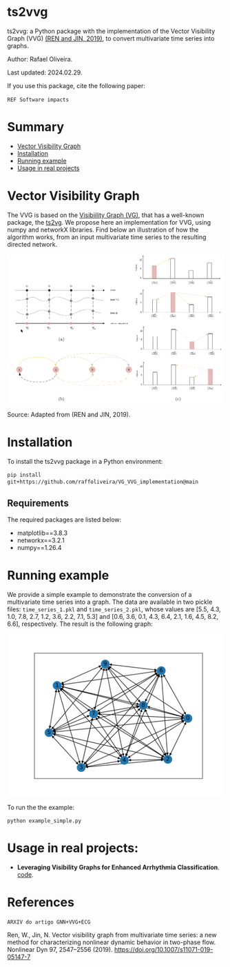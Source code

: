 # ts2vvg

ts2vvg: a Python package with the implementation of the Vector Visibility Graph (VVG) [(REN and JIN, 2019)](https://link.springer.com/article/10.1007/s11071-019-05147-7), to convert multivariate time series into graphs. 

Author: Rafael Oliveira. 

Last updated: 2024.02.29.

If you use this package, cite the following paper:

`REF Software impacts`

# Summary

- [Vector Visibility Graph](#vector-visibility-graph)
- [Installation](#installation)
- [Running example](#running-example)
- [Usage in real projects](#usage-in-real-projects)

# Vector Visibility Graph

  
The VVG is based on the [Visibiility Graph (VG)](https://www.pnas.org/doi/abs/10.1073/pnas.0709247105), that has a well-known package, the [ts2vg](https://pypi.org/project/ts2vg/). We propose here an implementation for VVG, using numpy and networkX libraries. Find below an illustration of how the algorithm works, from an input multivariate time series to the resulting directed network.

![vvg](./docs/vvg.png)

Source: Adapted from (REN and JIN, 2019).

# Installation

To install the ts2vvg package in a Python environment:

```shell
pip install git+https://github.com/raffoliveira/VG_VVG_implementation@main
```

## Requirements

The required packages are listed below: 

+ matplotlib==3.8.3
+ networkx==3.2.1
+ numpy==1.26.4

# Running example

We provide a simple example to demonstrate the conversion of a multivariate time series into a graph. The data are available in two pickle files: `time_series_1.pkl` and `time_series_2.pkl`, whose values are [5.5, 4.3, 1.0, 7.8, 2.7, 1.2, 3.6, 2.2, 7.1, 5.3] and [0.6, 3.6, 0.1, 4.3, 6.4, 2.1, 1.6, 4.5, 8.2, 6.6], respectively. The result is the following graph:

![graph](./example/graph.png)

To run the the example:

```
python example_simple.py
```

# Usage in real projects:

- **Leveraging Visibility Graphs for Enhanced Arrhythmia Classification**. [code](https://github.com/raffoliveira/VG_for_arrhythmia_classification_with_GCN).


# References

`ARXIV do artigo GNN+VVG+ECG`

Ren, W., Jin, N. Vector visibility graph from multivariate time series: a new method for characterizing nonlinear dynamic behavior in two-phase flow. Nonlinear Dyn 97, 2547–2556 (2019). https://doi.org/10.1007/s11071-019-05147-7
